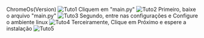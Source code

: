 ChromeOs(Version)
![Tuto1](https://github.com/user-attachments/assets/e33d347f-6210-4e88-8867-fb5042a28eda)
Cliquem em "main.py" 
![Tuto2](https://github.com/user-attachments/assets/c1153cb3-a678-4e11-9b25-5d026bf2bc6f)
Primeiro, baixe o arquivo "main.py"
![Tuto3](https://github.com/user-attachments/assets/c4db9e99-ef5c-4f2e-a95f-e515a019f0ee)
Segundo, entre nas configurações e Configure o ambiente linux
![Tuto4](https://github.com/user-attachments/assets/80e2491a-e754-4f66-82b9-2050f31c9deb)
Terceiramente, Clique em Próximo e espere a instalação
![Tuto5](https://github.com/user-attachments/assets/81c45e0f-1e29-4b16-a5d0-884be3dcff9d)
